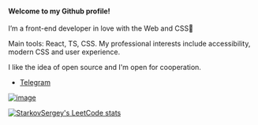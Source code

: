 #### Welcome to my Github profile!

I’m a front-end developer in love with the Web and CSS🖤

Main tools: React, TS, CSS. My professional interests include accessibility, modern CSS and user experience. 

I like the idea of open source and I'm open for cooperation.
- [Telegram](https://t.me/winter_song)

[![image](https://www.codewars.com/users/StarkovSergey/badges/micro?theme=light)](https://www.codewars.com/users/StarkovSergey)

[![StarkovSergey's LeetCode stats](https://leetcode-stats-six.vercel.app/?username=StarkovSergey)](https://leetcode.com/StarkovSergey/)
